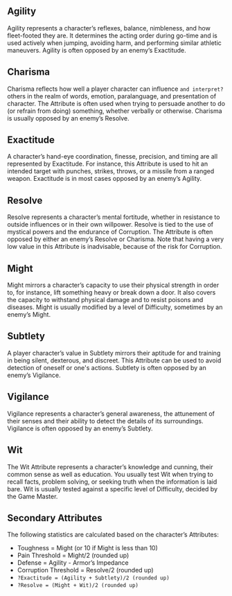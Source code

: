 ## Agility
Agility represents a character’s reflexes, balance, nimbleness, and how fleet-footed they are. It determines the acting order during go-time and is used actively when jumping, avoiding harm, and performing similar athletic maneuvers. Agility is often opposed by an enemy’s Exactitude.
## Charisma
Charisma reflects how well a player character can influence `and interpret?` others in the realm of words, emotion, paralanguage, and presentation of character. The Attribute is often used when trying to persuade another to do (or refrain from doing) something, whether verbally or otherwise. Charisma is usually opposed by an enemy’s Resolve.
## Exactitude
A character’s hand-eye coordination, finesse, precision, and timing are all represented by Exactitude. For instance, this Attribute is used to hit an intended target with punches, strikes, throws, or a missile from a ranged weapon. Exactitude is in most cases opposed by an enemy’s Agility.
## Resolve
Resolve represents a character’s mental fortitude, whether in resistance to outside influences or in their own willpower. Resolve is tied to the use of mystical powers and the endurance of Corruption. The Attribute is often opposed by either an enemy’s Resolve or Charisma. Note that having a very low value in this Attribute is inadvisable, because of the risk for Corruption.
## Might
Might mirrors a character’s capacity to use their physical strength in order to, for instance, lift something heavy or break down a door. It also covers the capacity to withstand physical damage and to resist poisons and diseases. Might is usually modified by a level of Difficulty, sometimes by an enemy’s Might.
## Subtlety
A player character’s value in Subtlety mirrors their aptitude for and training in being silent, dexterous, and discreet. This Attribute can be used to avoid detection of oneself or one's actions. Subtlety is often opposed by an enemy’s Vigilance.
## Vigilance
Vigilance represents a character’s general awareness, the attunement of their senses and their ability to detect the details of its surroundings. Vigilance is often opposed by an enemy’s Subtlety.
## Wit
The Wit Attribute represents a character’s knowledge and cunning, their common sense as well as education. You usually test Wit when trying to recall facts, problem solving, or seeking truth when the information is laid bare. Wit is usually tested against a specific level of Difficulty, decided by the Game Master.
## Secondary Attributes
The following statistics are calculated based on the character’s Attributes:
* Toughness = Might (or 10 if Might is less than 10)
* Pain Threshold = Might/2 (rounded up)
* Defense = Agility - Armor’s Impedance
* Corruption Threshold = Resolve/2 (rounded up)
* `?Exactitude = (Agility + Subtlety)/2 (rounded up)`
* `?Resolve = (Might + Wit)/2 (rounded up)`